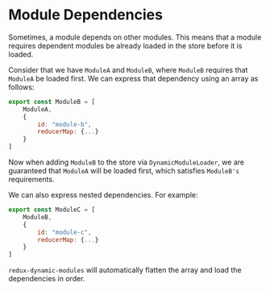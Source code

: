 # Module Dependencies

Sometimes, a module depends on other modules. This means that a module requires dependent modules be already loaded in the store before it is loaded.

Consider that we have `ModuleA` and `ModuleB`, where `ModuleB` requires that `ModuleA` be loaded first. We can express that dependency using an array as follows:

```js
export const ModuleB = [
    ModuleA,
    {
        id: "module-b",
        reducerMap: {...}
    }
]
```

Now when adding `ModuleB` to the store via `DynamicModuleLoader`, we are guaranteed that `ModuleA` will be loaded first, which satisfies `ModuleB's` requirements.

We can also express nested dependencies. For example:

```js
export const ModuleC = [
    ModuleB,
    {
        id: "module-c",
        reducerMap: {...}
    }
]
```

`redux-dynamic-modules` will automatically flatten the array and load the dependencies in order.
